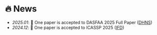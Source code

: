 # 🔥 News
- *2025.01*: 🎉 One paper is accepted to DASFAA 2025 Full Paper ([DHNS](https://arxiv.org/abs/2501.15393))
- *2024.12*: 🎉 One paper is accepted to ICASSP 2025 ([IFD](https://arxiv.org/abs/2501.05851))
